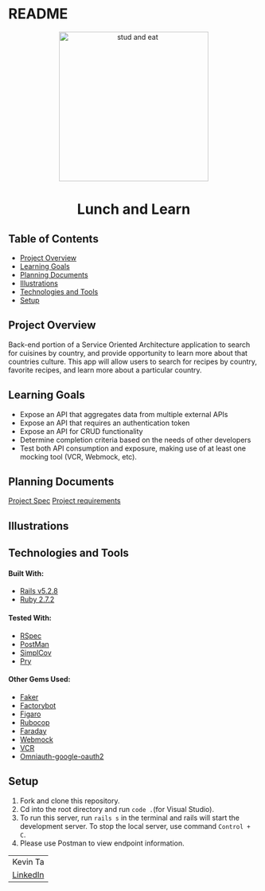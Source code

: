 # README
<div id="header" align="center">

<img width="300" alt="stud and eat" src="https://images.pexels.com/photos/7034226/pexels-photo-7034226.jpeg?auto=compress&cs=tinysrgb&w=600">
</div>

<h1 align="center"> Lunch and Learn</h1>




## Table of Contents

- [Project Overview](#project-overview)
- [Learning Goals](#learning-goals)
- [Planning Documents](#planning-documents)
- [Illustrations](#illustrations)
- [Technologies and Tools](#technologies-and-tools)
- [Setup](#setup)


## Project Overview
Back-end portion of a Service Oriented Architecture  application to search for cuisines by country, and provide opportunity to learn more about that countries culture. This app will allow users to search for recipes by country, favorite recipes, and learn more about a particular country.


## Learning Goals

- Expose an API that aggregates data from multiple external APIs
- Expose an API that requires an authentication token
- Expose an API for CRUD functionality
- Determine completion criteria based on the needs of other developers
- Test both API consumption and exposure, making use of at least one mocking tool (VCR, Webmock, etc).

## Planning Documents


[Project Spec](https://backend.turing.edu/module3/projects/lunch_and_learn/)
[Project requirements](https://backend.turing.edu/module3/projects/lunch_and_learn/requirements)

## Illustrations


## Technologies and Tools

#### Built With: 
- [Rails v5.2.8](https://guides.rubyonrails.org/v5.2/)
- [Ruby 2.7.2](https://www.ruby-lang.org/en/news/2021/07/07/ruby-2-7-4-released/)

#### Tested With:
- [RSpec](https://github.com/rspec/rspec-rails)
- [PostMan](https://www.postman.com/)
- [SimplCov](https://github.com/simplecov-ruby/simplecov)
- [Pry](https://github.com/pry/pry)



#### Other Gems Used: 
- [Faker](https://github.com/faker-ruby/faker)
- [Factorybot](https://github.com/thoughtbot/factory_bot)
- [Figaro](https://github.com/laserlemon/figaro)
- [Rubocop](https://github.com/rubocop/rubocop)
- [Faraday](https://github.com/lostisland/faraday)
- [Webmock](https://github.com/bblimke/webmock)
- [VCR](https://github.com/vcr/vcr)
- [Omniauth-google-oauth2](https://github.com/zquestz/omniauth-google-oauth2)


## Setup

1. Fork and clone this repository.
2. Cd into the root directory and run `code .`(for Visual Studio).
3. To run this server, run `rails s` in the terminal and rails will start the development server. To stop the local server, use command `Control + C`.
4. Please use Postman to view endpoint information.

<table>
  <tr>
    <td>Kevin Ta</td>
  </tr>
  <tr>
     <td>
      <a href="https://www.linkedin.com/in/kevin-ta-b1a36723b/">LinkedIn</a>
    </td>
  </tr>
</table>